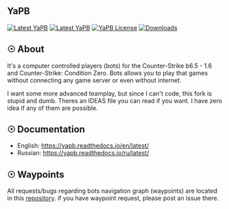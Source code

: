## YaPB
[![Latest YaPB](https://img.shields.io/github/v/release/yapb/yapb)](https://github.com/yapb/yapb/releases/latest) [![Latest YaPB](https://github.com/yapb/yapb/workflows/build/badge.svg)](https://github.com/yapb/yapb/actions) [![YaPB License](https://img.shields.io/github/license/yapb/yapb)](https://github.com/yapb/yapb/blob/master/LICENSE) [![Downloads](https://img.shields.io/github/downloads/yapb/yapb/total)](https://github.com/yapb/yapb/releases/latest)

## ☉ About
It's a computer controlled players (bots) for the Counter-Strike b6.5 - 1.6 and Counter-Strike: Condition Zero. Bots allows you to play that games without connecting any game server or even without internet.

I want some more advanced teamplay, but since I can't code, this fork is stupid and dumb.
Theres an IDEAS file you can read if you want.
I have zero idea if any of them are possible.

## ☉ Documentation
* English: https://yapb.readthedocs.io/en/latest/
* Russian: https://yapb.readthedocs.io/ru/latest/

## ☉ Waypoints
All requests/bugs regarding bots navigation graph (waypoints) are located in this [repository](https://github.com/yapb/graph). if you have  waypoint request, please post an issue there.
